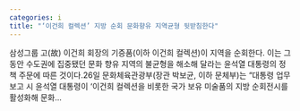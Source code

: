 ```yaml
---
categories: i
title: "‘이건희 컬렉션’ 지방 순회 문화향유 지역균형 뒷받침한다"
---
```

 삼성그룹 고(故) 이건희 회장의 기증품(이하 이건희 컬렉션)이 지역을 순회한다. 이는 그동안 수도권에 집중됐던 문화 향유 지역의 불균형을 해소해 달라는 윤석열 대통령의 정책 주문에 따른 것이다.26일 문화체육관광부(장관 박보균, 이하 문체부)는 “대통령 업무보고 시 윤석열 대통령이 ‘이건희 컬렉션을 비롯한 국가 보유 미술품의 지방 순회전시를 활성화해 문화...
